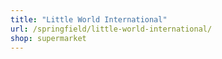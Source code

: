 ```yaml
---
title: "Little World International"
url: /springfield/little-world-international/
shop: supermarket
---
```

